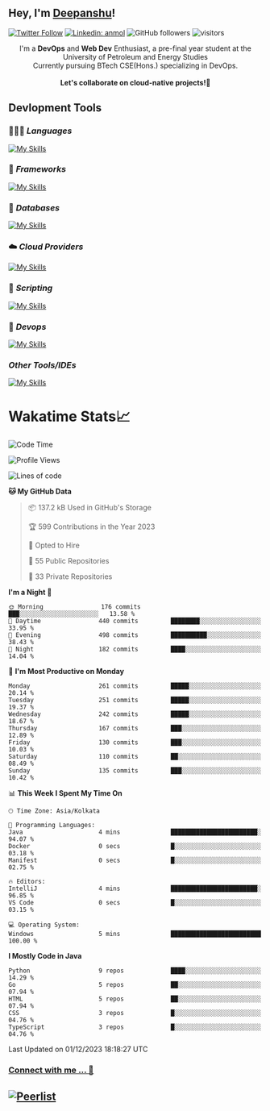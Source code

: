 ## Hey, I'm [Deepanshu](https://bio.link/deepanshgk)!

[![Twitter Follow](https://img.shields.io/twitter/follow/deepanshuurawat?label=Follow)](https://twitter.com/intent/follow?screen_name=deepanshuurawat)
[![Linkedin: anmol](https://img.shields.io/badge/-deepanshu-blue?style=flat-square&logo=Linkedin&logoColor=white&link=https://www.linkedin.com/in/deepanshu-rawat6/)](https://www.linkedin.com/in/deepanshu-rawat6/)
![GitHub followers](https://img.shields.io/github/followers/deepanshu-rawat6?label=Follow&style=social)
![visitors](https://visitor-badge.laobi.icu/badge?page_id=deepanshu-rawat6.deepanshu-rawat6)


<div align="center">
I'm a <b>DevOps</b> and <b>Web Dev</b> Enthusiast, a pre-final year student at the University of Petroleum and Energy Studies <br> Currently pursuing BTech CSE(Hons.) specializing in DevOps.
</div>

<br>

<div align="center">
 <b>Let's collaborate on cloud-native projects!🚀</b>
</div>

## **Devlopment Tools**

### 🧑🏻‍💻 *Languages*
[![My Skills](https://skillicons.dev/icons?i=go,java,py,js,ts,html,css&theme=dark)](https://skillicons.dev)

### 🔎 *Frameworks*
[![My Skills](https://skillicons.dev/icons?i=nodejs,express&theme=dark)](https://skillicons.dev)

### 🛅 *Databases*
[![My Skills](https://skillicons.dev/icons?i=mysql,mongodb,postgres,prisma&theme=dark)](https://skillicons.dev)

### ☁️ *Cloud Providers*
[![My Skills](https://skillicons.dev/icons?i=aws,netlify&theme=dark)](https://skillicons.dev)

### 📜 *Scripting*
[![My Skills](https://skillicons.dev/icons?i=bash&theme=dark)](https://skillicons.dev)

### 👀 *Devops*
[![My Skills](https://skillicons.dev/icons?i=docker,kubernetes,githubactions,jenkins,grafana,prometheus&theme=dark)](https://skillicons.dev)

### *Other Tools/IDEs*
[![My Skills](https://skillicons.dev/icons?i=git,github,vscode,idea,maven&theme=dark)](https://skillicons.dev)

# Wakatime Stats📈

<!--START_SECTION:waka-->
![Code Time](http://img.shields.io/badge/Code%20Time-89%20hrs%2026%20mins-blue)

![Profile Views](http://img.shields.io/badge/Profile%20Views-5-blue)

![Lines of code](https://img.shields.io/badge/From%20Hello%20World%20I%27ve%20Written-1.2%20million%20lines%20of%20code-blue)

**🐱 My GitHub Data** 

> 📦 137.2 kB Used in GitHub's Storage 
 > 
> 🏆 599 Contributions in the Year 2023
 > 
> 💼 Opted to Hire
 > 
> 📜 55 Public Repositories 
 > 
> 🔑 33 Private Repositories 
 > 
**I'm a Night 🦉** 

```text
🌞 Morning                176 commits         ███░░░░░░░░░░░░░░░░░░░░░░   13.58 % 
🌆 Daytime                440 commits         ████████░░░░░░░░░░░░░░░░░   33.95 % 
🌃 Evening                498 commits         ██████████░░░░░░░░░░░░░░░   38.43 % 
🌙 Night                  182 commits         ████░░░░░░░░░░░░░░░░░░░░░   14.04 % 
```
📅 **I'm Most Productive on Monday** 

```text
Monday                   261 commits         █████░░░░░░░░░░░░░░░░░░░░   20.14 % 
Tuesday                  251 commits         █████░░░░░░░░░░░░░░░░░░░░   19.37 % 
Wednesday                242 commits         █████░░░░░░░░░░░░░░░░░░░░   18.67 % 
Thursday                 167 commits         ███░░░░░░░░░░░░░░░░░░░░░░   12.89 % 
Friday                   130 commits         ███░░░░░░░░░░░░░░░░░░░░░░   10.03 % 
Saturday                 110 commits         ██░░░░░░░░░░░░░░░░░░░░░░░   08.49 % 
Sunday                   135 commits         ███░░░░░░░░░░░░░░░░░░░░░░   10.42 % 
```


📊 **This Week I Spent My Time On** 

```text
🕑︎ Time Zone: Asia/Kolkata

💬 Programming Languages: 
Java                     4 mins              ████████████████████████░   94.07 % 
Docker                   0 secs              █░░░░░░░░░░░░░░░░░░░░░░░░   03.18 % 
Manifest                 0 secs              █░░░░░░░░░░░░░░░░░░░░░░░░   02.75 % 

🔥 Editors: 
IntelliJ                 4 mins              ████████████████████████░   96.85 % 
VS Code                  0 secs              █░░░░░░░░░░░░░░░░░░░░░░░░   03.15 % 

💻 Operating System: 
Windows                  5 mins              █████████████████████████   100.00 % 
```

**I Mostly Code in Java** 

```text
Python                   9 repos             ████░░░░░░░░░░░░░░░░░░░░░   14.29 % 
Go                       5 repos             ██░░░░░░░░░░░░░░░░░░░░░░░   07.94 % 
HTML                     5 repos             ██░░░░░░░░░░░░░░░░░░░░░░░   07.94 % 
CSS                      3 repos             █░░░░░░░░░░░░░░░░░░░░░░░░   04.76 % 
TypeScript               3 repos             █░░░░░░░░░░░░░░░░░░░░░░░░   04.76 % 
```




 Last Updated on 01/12/2023 18:18:27 UTC
<!--END_SECTION:waka-->



### [Connect with me ... 💬](https://bio.link/deepanshgk) 
[![Peerlist](https://github-readme-badge.peerlist.io/api/deepanshurawat6?style=social)](https://peerlist.io/deepanshurawat6) 
---

<!--- 
![Snake animation](https://github.com/deepanshu-rawat6/deepanshu-rawat6/blob/output/github-contribution-grid-snake.svg)
---
--->

<!--- 
[![@deepanshurawat6's Holopin board](https://holopin.io/api/user/board?user=deepanshurawat6)](https://holopin.io/@deepanshurawat6)
---
--->
